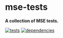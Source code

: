 # mse-tests

**A collection of MSE tests.**

[![tests](https://img.shields.io/travis/chrisguttandin/mse-tests/master.svg?style=flat-square)](https://travis-ci.org/chrisguttandin/mse-tests)
[![dependencies](https://img.shields.io/david/chrisguttandin/mse-tests.svg?style=flat-square)](https://www.npmjs.com/package/mse-tests)
